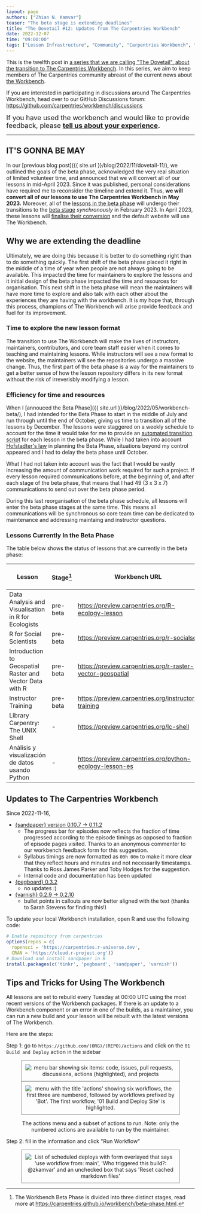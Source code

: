 ```yaml
---
layout: page
authors: ["Zhian N. Kamvar"]
teaser: "The beta stage is extending deadlines"
title: "The Dovetail #12: Updates from The Carpentries Workbench"
date: 2022-12-07
time: "09:00:00"
tags: ["Lesson Infrastructure", "Community", "Carpentries Workbench", "Beta", "Dovetail"]
---
```


This is the twelfth post in [a series that we are calling "The Dovetail",
about the transition to The Carpentries Workbench](https://carpentries.org/posts-by-tags/#blog-tag-dovetail).
In this series, we aim to keep members of The Carpentries community abreast of
the current news about [the Workbench](https://carpentries.github.io/workbench). 

If you are interested in participating in discussions around The Carpentries
Workbench, head over to our GitHub Discussions forum: <https://github.com/carpentries/workbench/discussions>

<span style='font-size: large;'>If you have used the workbench and would like to provide feedback, please
<b><a href='https://carpentries.typeform.com/to/KRBl4IZM'>tell us about your experience</a>.</b></span> 

---

## IT'S GONNA BE MAY

In our [previous blog post]({{ site.url }}/blog/2022/11/dovetail-11/), we
outlined the goals of the beta phase, acknowledged the very real situation of
limited volunteer time, and announced that we will convert all of our lessons in
mid-April 2023. Since it was published, personal considerations have required
me to reconsider the timeline and extend it. Thus, **we will convert all of our
lessons to use The Carpentries Workbench in May 2023.** Moreover, all of the
[lessons in the beta
phase](https://carpentries.github.io/workbench/beta-phase.html) will undergo
their transitions to the [beta stage](https://carpentries.github.io/workbench/beta-phase.html#beta)
_synchronously_ in February 2023. In April 2023, these lessons will 
[finalise their conversion](https://carpentries.github.io/workbench/beta-phase.html#pre-release)
and the default website will use The Workbench. 

## Why we are extending the deadline

Ultimately, we are doing this because it is better to do something right than
to do something quickly. The first shift of the beta phase placed it right in 
the middle of a time of year when people are not always going to be available.
This impacted the time for maintainers to explore the lessons and it initial
design of the beta phase impacted the time and resources for organisation. This
next shift in the beta phase will mean the maintainers will have more time to
explore and also talk with each other about the experiences they are having with
the workbench. It is my hope that, through this process, champions of The
Workbench will arise provide feedback and fuel for its improvement.

### Time to explore the new lesson format

The transition to use The Workbench will make the lives of instructors,
maintainers, contributors, and core team staff easier when it comes to 
teaching and maintaining lessons. While instructors will see a new format to the
website, the maintainers will see the repositories undergo a massive change.
Thus, the first part of the beta phase is a way for the maintainers to get a
better sense of how the lesson repository differs in its new format without the
risk of irreverisbly modifying a lesson.

### Efficiency for time and resources

When I [annouced the Beta Phase]({{ site.url }}/blog/2022/05/workbench-beta/),
I had intended for the Beta Phase to start in the middle of July and run
through until the end of October, giving us time to transition all of the
lessons by December. The lessons were staggered on a weekly schedule to account
for the time it would take for me to provide an [automated transition script](https://github.com/carpentries/lesson-transition#readme)
for each lesson in the beta phase. While I had taken into account [Hofstadter's law](https://en.wikipedia.org/wiki/Hofstadter%27s_law)
in planning the Beta Phase, situations beyond my control appeared and I had to
delay the beta phase until October. 

What I had not taken into account was the fact that I would be vastly increasing
the amount of communication work required for such a project. If every lesson
required communications before, at the beginning of, and after each stage of the
beta phase, that means that I had 49 (3 x 3 x 7) communications to send out over
the beta phase period. 

During this last reorganisation of the beta phase schedule, all lessons will
enter the beta phase stages at the same time. This means all communications
will be synchronous so core team time can be dedicated to maintenance and
addressing maintaing and instructor questions. 

### Lessons Currently In the Beta Phase

The table below shows the status of lessons that are currently in the beta phase:

| Lesson                                                   | Stage[^1] |  Workbench URL                                               | Next Transition Date |
| -------------------------------------------------------- | --------- | ------------------------------------------------------------ | -------------------- |
| Data Analysis and Visualisation in R for Ecologists      | pre-beta  | <https://preview.carpentries.org/R-ecology-lesson>           | 2023-02-06           |
| R for Social Scientists                                  | pre-beta  | <https://preview.carpentries.org/r-socialsci>                | 2023-02-06           |
| Introduction to Geospatial Raster and Vector Data with R | pre-beta  | <https://preview.carpentries.org/r-raster-vector-geospatial> | 2023-02-06           |
| Instructor Training                                      | pre-beta  | <https://preview.carpentries.org/instructor-training>        | 2023-02-06           |
| Library Carpentry: The UNIX Shell                        |    -      |  https://preview.carpentries.org/lc-shell                    | 2023-12-12           |
| Análisis y visualización de datos usando Python          |    -      |  https://preview.carpentries.org/python-ecology-lesson-es    | 2023-12-12           |

[^1]: The Workbench Beta Phase is divided into three distinct stages, read more at <https://carpentries.github.io/workbench/beta-phase.html>.

## Updates to The Carpentries Workbench

Since 2022-11-16, 

 - [{sandpaper} version 0.10.7 -> 0.11.2](https://carpentries.github.io/sandpaper/news/index.html#sandpaper-0112)
   - The progress bar for episodes now reflects the fraction of time progressed
     according to the episode timings as opposed to fraction of episode pages
     visited. Thanks to an anonymous commenter to our workbench feedback form
     for this suggestion.
   - Syllabus timings are now formatted as `00h 00m` to make it more clear that
     they reflect hours and minutes and not necessarily timestamps. Thanks to
     Ross James Parker and Toby Hodges for the suggestion.
   - Internal code and documentation has been updated
 - [{pegboard} 0.3.2](https://carpentries.github.io/pegboard/news/index.html#pegboard-032)
   - no updates :)
 - [{varnish} 0.2.9 -> 0.2.10](https://carpentries.github.io/varnish/news/index.html#varnish-0210)
   - bullet points in callouts are now better aligned with the text (thanks to
     Sarah Stevens for finding this!)

To update your local Workbench installation, open R and use the following code:

```r
# Enable repository from carpentries
options(repos = c(
  ropensci = 'https://carpentries.r-universe.dev',
  CRAN = 'https://cloud.r-project.org'))
# Download and install sandpaper in R
install.packages(c('tinkr', 'pegboard', 'sandpaper', 'varnish'))
```

## Tips and Tricks for Using The Workbench

All lessons are set to rebuild every Tuesday at 00:00 UTC using the most recent
versions of the Workbench packages. If there is an update to a Workbench
component or an error in one of the builds, as a maintainer, you can run a new
build and your lesson will be rebuilt with the latest versions of The Workbench.

Here are the steps:

Step 1: go to `https://github.com/(ORG)/(REPO)/actions` and click on the `01 Build and Deploy` action in the sidebar

<figure style="text-align: center;">
<p>
<img alt="menu bar showing six items: code, issues, pull requests, discussions, actions (highlighted), and projects" src="{{ site.urlimg }}/blog/2022/12/dovetail-actions-tab.png" style="border: solid 1px gray; padding: 10px;">
<img alt="menu with the title 'actions' showing six workflows, the first three are numbered, followed by workflows prefixed by 'Bot'. The first workflow, '01 Build and Deploy Site' is highlighted." src="{{ site.urlimg }}/blog/2022/12/dovetail-actions-list.png" style="border: solid 1px gray; padding: 10px;">
</p>
<figurecaption>
<p> The actions menu and a subset of actions to run. Note: only the numbered actions are available to run by the maintainer.</p>
</figurecaption>
</figure>

Step 2: fill in the information and click "Run Workflow"


<figure style="text-align: center;">
<p>
<img alt="List of scheduled deploys with form overlayed that says 'use workflow from: main', 'Who triggered this build?: @zkamvar' and an unchecked box that says 'Reset cached markdown files'" src="{{ site.urlimg }}/blog/2022/12/dovetail-actions-tab.png" style="border: solid 1px gray; padding: 10px;">
</p>
</figure>
